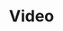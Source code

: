 ---
title: Video
description: Video's van de stilte retraite locaties
publish_date: '2017-12-01T04:00:00.000+00:00'
layout: videos
textline: 'Jan-Willem Achternaam maakte in de afgelopen jaren een serie korte filmpjes
  waarin Robbert van Bruggen ingaat op diverse aspecten van stilte retraites. '
image: https://static.stilteretraite.nl/uploads/shutterstock_1115950973.jpg
videos:
- _videos/wat-is-een-retraite.md
- _videos/wat-gebeurt-er-tijdens-een-retraite.md
- _videos/voor-wie-is-een-stilte-retraite.md
- _videos/hoe-ziet-een-stilte-retraite-er-uit.md
menu:
  navigation:
    identifier: _video
    weight: 5

---